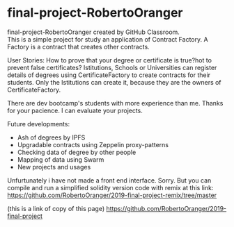 # final-project-RobertoOranger
final-project-RobertoOranger created by GitHub Classroom.                                                                                        
This is a simple project for study an application of Contract Factory. A Factory is a contract that creates other contracts.


User Stories: 
How to prove that your degree or certificate is true?hot to prevent false certificates?
Istitutions, Schools or Universities can register details of degrees using CertificateFactory to create  contracts for their students.  Only the Istitutions can create it, because they are the owners of CertificateFactory.

There are dev bootcamp's students with more experience than me. Thanks for your pacience. I can evaluate your projects.

Future developments:
- Ash of degrees by IPFS
- Upgradable contracts using Zeppelin proxy-patterns
- Checking data of degree by other people
- Mapping of data using Swarm
- New projects and usages


Unfurtunately i have not made a front end interface. Sorry. But you can compile and run a simplified solidity version code with remix at this link: https://github.com/RobertoOranger/2019-final-project-remix/tree/master






(this is a link of copy of this page)
https://github.com/RobertoOranger/2019-final-project
